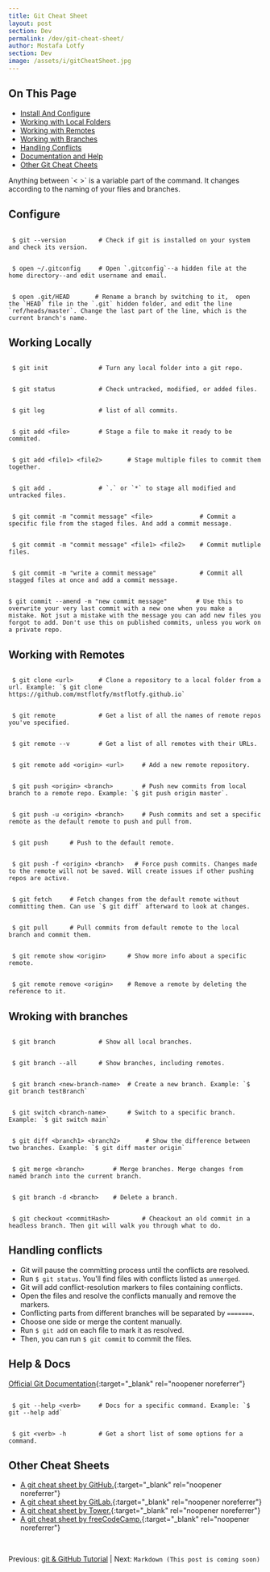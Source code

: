 ```yaml
---
title: Git Cheat Sheet
layout: post
section: Dev
permalink: /dev/git-cheat-sheet/
author: Mostafa Lotfy
section: Dev
image: /assets/i/gitCheatSheet.jpg
---
```


## On This Page

- [Install And Configure](#install)
- [Working with Local Folders](#local)
- [Working with Remotes](#remote)
- [Working with Branches](#branches)
- [Handling Conflicts](#conflicts)
- [Documentation and Help](#docs)
- [Other Git Cheat Cheets](#other)

<p class="call-out">
  Anything between `< >` is a variable part of the command. It changes according to the naming of your files and branches.
</p>

## <a name="install"></a>Configure


```

 $ git --version         # Check if git is installed on your system and check its version.

```


```

 $ open ~/.gitconfig     # Open `.gitconfig`--a hidden file at the home directory--and edit username and email.

```


```

 $ open .git/HEAD       # Rename a branch by switching to it,  open the `HEAD` file in the `.git` hidden folder, and edit the line `ref/heads/master`. Change the last part of the line, which is the current branch's name.

```

## <a name="local"></a>**Working Locally**

```

 $ git init              # Turn any local folder into a git repo.

```

```

 $ git status            # Check untracked, modified, or added files.

```

```

 $ git log               # list of all commits.

```

```

 $ git add <file>        # Stage a file to make it ready to be commited.

```

```

 $ git add <file1> <file2>       # Stage multiple files to commit them together.

```

```

 $ git add .             # `.` or `*` to stage all modified and untracked files.

```

```

 $ git commit -m "commit message" <file>             # Commit a specific file from the staged files. And add a commit message.

```

```

 $ git commit -m "commit message" <file1> <file2>    # Commit mutliple files.

```

```

 $ git commit -m "write a commit message"            # Commit all stagged files at once and add a commit message.

```

```

$ git commit --amend -m "new commit message"		# Use this to overwrite your very last commit with a new one when you make a mistake. Not jsut a mistake with the message you can add new files you forgot to add. Don't use this on published commits, unless you work on a private repo.

```

## <a name="remote"></a> **Working with Remotes**

```

 $ git clone <url>       # Clone a repository to a local folder from a url. Example: `$ git clone https://github.com/mstflotfy/mstflotfy.github.io`

```

```

 $ git remote            # Get a list of all the names of remote repos you've specified.

```

```

 $ git remote --v        # Get a list of all remotes with their URLs.

```

```

 $ git remote add <origin> <url>     # Add a new remote repository.

```

```

 $ git push <origin> <branch>        # Push new commits from local branch to a remote repo. Example: `$ git push origin master`.

```

```

 $ git push -u <origin> <branch>     # Push commits and set a specific remote as the default remote to push and pull from.

```

```

 $ git push      # Push to the default remote.

```

```

 $ git push -f <origin> <branch>   # Force push commits. Changes made to the remote will not be saved. Will create issues if other pushing repos are active.  

```

```

 $ git fetch     # Fetch changes from the default remote without committing them. Can use `$ git diff` afterward to look at changes.

```

```

 $ git pull      # Pull commits from default remote to the local branch and commit them.

```

```

 $ git remote show <origin>      # Show more info about a specific remote.

```

```

 $ git remote remove <origin>    # Remove a remote by deleting the reference to it.

```

## <a name="branches"></a> **Wroking with branches**

```

 $ git branch            # Show all local branches.

```

```

 $ git branch --all      # Show branches, including remotes.

```

```

 $ git branch <new-branch-name>  # Create a new branch. Example: `$ git branch testBranch`

```

```

 $ git switch <branch-name>      # Switch to a specific branch. Example: `$ git switch main`

```

```

 $ git diff <branch1> <branch2>       # Show the difference between two branches. Example: `$ git diff master origin`

```

```

 $ git merge <branch>        # Merge branches. Merge changes from named branch into the current branch.

```

```

 $ git branch -d <branch>    # Delete a branch.

```

```

 $ git checkout <commitHash>         # Cheackout an old commit in a headless branch. Then git will walk you through what to do.

```

## <a name="conflicts"></a> **Handling conflicts**

- Git will pause the committing process until the conflicts are resolved.
- Run `$ git status`. You'll find files with conflicts listed as `unmerged`.
- Git will add conflict-resolution markers to files containing conflicts.
- Open the files and resolve the conflicts manually and remove the markers.
- Conflicting parts from different branches will be separated by `=======`.
- Choose one side or merge the content manually.
- Run `$ git add` on each file to mark it as resolved.
- Then, you can run `$ git commit` to commit the files.



## <a name="docs"></a> **Help & Docs**

[Official Git Documentation](https://git-scm.com/docs){:target="_blank" rel="noopener noreferrer"}


```

 $ git --help <verb>     # Docs for a specific command. Example: `$ git --help add`

```

```

 $ git <verb> -h         # Get a short list of some options for a command.

```

## <a name="other"></a> **Other Cheat Sheets**

- [A git cheat sheet by GitHub.](https://training.github.com/downloads/github-git-cheat-sheet/){:target="_blank" rel="noopener noreferrer"}
- [A git cheat sheet by GitLab.](https://about.gitlab.com/images/press/git-cheat-sheet.pdf){:target="_blank" rel="noopener noreferrer"}
- [A git cheat sheet by Tower.](https://www.git-tower.com/blog/git-cheat-sheet/){:target="_blank" rel="noopener noreferrer"}
- [A git cheat sheet by freeCodeCamp.](https://www.freecodecamp.org/news/git-cheat-sheet/){:target="_blank" rel="noopener noreferrer"}

<br>

Previous: [git & GitHub Tutorial](/dev/git-github-tutorial-very-beginner/)  | Next: `Markdown (This post is coming soon)`
